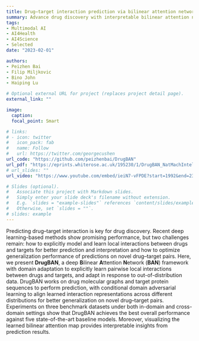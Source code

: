 ```yaml
---
title: Drug–target interaction prediction via bilinear attention network
summary: Advance drug discovery with interpretable bilinear attention network and domain adaptation 
tags:
- Multimodal AI
- AI4Health
- AI4Science
- Selected
date: "2023-02-01"

authors:
- Peizhen Bai
- Filip Miljkovic
- Bino John
- Haiping Lu

# Optional external URL for project (replaces project detail page).
external_link: ""

image:
  caption: 
  focal_point: Smart

# links:
# - icon: twitter
#   icon_pack: fab
#   name: Follow
#   url: https://twitter.com/georgecushen
url_code: "https://github.com/peizhenbai/DrugBAN"
url_pdf: "https://eprints.whiterose.ac.uk/195230/1/DrugBAN_NatMachIntell_2022.pdf"
# url_slides: ""
url_video: "https://www.youtube.com/embed/ieiN7-vFPDE?start=1992&end=2350"

# Slides (optional).
#   Associate this project with Markdown slides.
#   Simply enter your slide deck's filename without extension.
#   E.g. `slides = "example-slides"` references `content/slides/example-slides.md`.
#   Otherwise, set `slides = ""`.
# slides: example
---
```


Predicting drug–target interaction is key for drug discovery. Recent deep learning-based methods show promising performance, but two challenges remain: how to explicitly model and learn local interactions between drugs and targets for better prediction and interpretation and how to optimize generalization performance of predictions on novel drug–target pairs. Here, we present **DrugBAN**, a deep **B**ilinear **A**ttention **N**etwork (**BAN**) framework with domain adaptation to explicitly learn pairwise local interactions between drugs and targets, and adapt in response to out-of-distribution data. DrugBAN works on drug molecular graphs and target protein sequences to perform prediction, with conditional domain adversarial learning to align learned interaction representations across different distributions for better generalization on novel drug–target pairs. Experiments on three benchmark datasets under both in-domain and cross-domain settings show that DrugBAN achieves the best overall performance against five state-of-the-art baseline models. Moreover, visualizing the learned bilinear attention map provides interpretable insights from prediction results.

